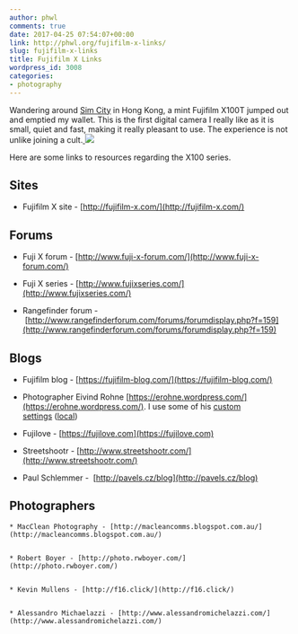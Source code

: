 ```yaml
---
author: phwl
comments: true
date: 2017-04-25 07:54:07+00:00
link: http://phwl.org/fujifilm-x-links/
slug: fujifilm-x-links
title: Fujifilm X Links
wordpress_id: 3008
categories:
- photography
---
```


Wandering around [Sim City](http://www.allabouthongkong.com/?p=644) in Hong Kong, a mint Fujifilm X100T jumped out and emptied my wallet. This is the first digital camera I really like as it is small, quiet and fast, making it really pleasant to use. The experience is not unlike joining a cult.[
](http://phwl.org/wp-content/uploads/2017/04/DSCF4152.jpg)[![](http://phwl.org/wp-content/uploads/2017/04/DSCF4152-bw.jpg)](http://phwl.org/wp-content/uploads/2017/04/DSCF4152-bw.jpg)

<!-- more -->

Here are some links to resources regarding the X100 series.


## Sites





 	
  * Fujifilm X site - [http://fujifilm-x.com/](http://fujifilm-x.com/)




## Forums





 	
  * Fuji X forum - [http://www.fuji-x-forum.com/](http://www.fuji-x-forum.com/)

 	
  * Fuji X series - [http://www.fujixseries.com/](http://www.fujixseries.com/)

 	
  * Rangefinder forum - [http://www.rangefinderforum.com/forums/forumdisplay.php?f=159](http://www.rangefinderforum.com/forums/forumdisplay.php?f=159)




## Blogs





 	
  * Fujifilm blog - [https://fujifilm-blog.com/](https://fujifilm-blog.com/)

 	
  * Photographer Eivind Rohne [https://erohne.wordpress.com/](https://erohne.wordpress.com/). I use some of his [custom settings](https://erohne.wordpress.com/2015/01/05/custom-settings-for-the-fujifilm-x-t1/) ([local](http://phwl.org/wp-content/uploads/2017/04/img_0879-0.jpg))

 	
  * Fujilove - [https://fujilove.com](https://fujilove.com)

 	
  * Streetshootr - [http://www.streetshootr.com/](http://www.streetshootr.com/)

 	
  * Paul Schlemmer -  [http://pavels.cz/blog](http://pavels.cz/blog)


## Photographers



 	
    * MacClean Photography - [http://macleancomms.blogspot.com.au/](http://macleancomms.blogspot.com.au/)

 	
    * Robert Boyer - [http://photo.rwboyer.com/](http://photo.rwboyer.com/)

 	
    * Kevin Mullens - [http://f16.click/](http://f16.click/)

 	
    * Alessandro Michaelazzi - [http://www.alessandromichelazzi.com/](http://www.alessandromichelazzi.com/)





